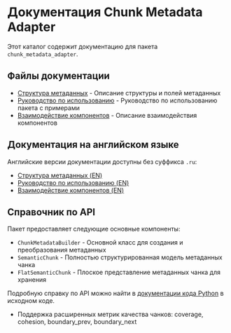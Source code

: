# Документация Chunk Metadata Adapter

Этот каталог содержит документацию для пакета `chunk_metadata_adapter`.

## Файлы документации

- [Структура метаданных](Metadata.ru.md) - Описание структуры и полей метаданных
- [Руководство по использованию](Usage.ru.md) - Руководство по использованию пакета с примерами
- [Взаимодействие компонентов](Component_Interaction.ru.md) - Описание взаимодействия компонентов

## Документация на английском языке

Английские версии документации доступны без суффикса `.ru`:
- [Структура метаданных (EN)](Metadata.md)
- [Руководство по использованию (EN)](Usage.md)
- [Взаимодействие компонентов (EN)](Component_Interaction.md)

## Справочник по API

Пакет предоставляет следующие основные компоненты:

- `ChunkMetadataBuilder` - Основной класс для создания и преобразования метаданных
- `SemanticChunk` - Полностью структурированная модель метаданных чанка
- `FlatSemanticChunk` - Плоское представление метаданных чанка для хранения

Подробную справку по API можно найти в [документации кода Python](../chunk_metadata_adapter/) в исходном коде.

- Поддержка расширенных метрик качества чанков: coverage, cohesion, boundary_prev, boundary_next 